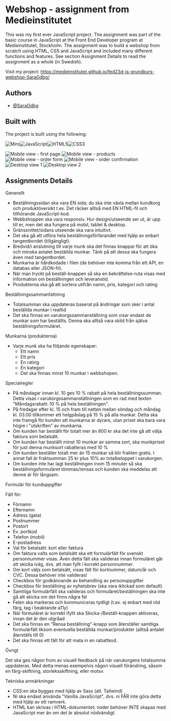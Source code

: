 # Webshop - assignment from Medieinstitutet

This was my first ever JavaScript project. The assignment was part of the basic course in JavaScript at the Front End Developer program at Medieinstitutet, Stockholm.
The assignment was to build a webshop from scratch using HTML, CSS and JavaScript and included many different functions and features. See section Assignment Details to read the assignment as a whole (in Swedish).

Visit my project: https://medieinstitutet.github.io/fed23d-js-grundkurs-webshop-SaraGdbg/

## Authors

- [@SaraGdbg](https://github.com/SaraGdbg)

## Built with

The project is built using the following:

![Miro](https://img.shields.io/badge/-Miro-FFFF00?logo=miro&logoColor=050038&style=for-the-badge)![JavaScript](https://img.shields.io/badge/javascript-%23323330.svg?style=for-the-badge&logo=javascript&logoColor=%23F7DF1E)![HTML5](https://img.shields.io/badge/html5-%23E34F26.svg?style=for-the-badge&logo=html5&logoColor=white)![CSS3](https://img.shields.io/badge/css3-%231572B6.svg?style=for-the-badge&logo=css3&logoColor=white)

![Mobile view - first page](https://github.com/Medieinstitutet/fed23d-js-grundkurs-webshop-SaraGdbg/blob/main/screenshots/mobile1.PNG)
![Mobile view - products](https://github.com/Medieinstitutet/fed23d-js-grundkurs-webshop-SaraGdbg/blob/main/screenshots/mobile2.PNG)
![Mobile view - order form](https://github.com/Medieinstitutet/fed23d-js-grundkurs-webshop-SaraGdbg/blob/main/screenshots/mobile3.PNG)
![Mobile view - order confirmation](https://github.com/Medieinstitutet/fed23d-js-grundkurs-webshop-SaraGdbg/blob/main/screenshots/mobile4.PNG)
![Desktop view 1](https://github.com/Medieinstitutet/fed23d-js-grundkurs-webshop-SaraGdbg/blob/main/screenshots/chrome1.PNG)
![Desktop view 2](https://github.com/Medieinstitutet/fed23d-js-grundkurs-webshop-SaraGdbg/blob/main/screenshots/chrome2.PNG)

## Assignments Details

Generellt

- Beställningssidan ska vara EN sida; du ska inte växla mellan kundkorg och produktöversikt t.ex. Det räcker alltså med EN HTML-fil och tillhörande JavaScript-kod.
- Webbshoppen ska vara responsiv. Hur design/utseende ser ut, är upp till er, men det ska fungera på mobil, tablet & desktop.
- Gränssnittet/sidans utseende ska vara intuitivt.
- Det ska gå att utföra hela beställningsförfarandet med hjälp av enbart tangentbordet (tillgängligt).
- Bredvid/i anslutning till varje munk ska det finnas knappar för att öka och minska antalet beställda munkar. Tänk på att dessa ska fungera även med tangentbordet.
- Munkarna är hårdkodade i filen (de behöver inte komma från ett API, en databas eller JSON-fil).
- När man tryckt på beställ-knappen så ska en bekräftelse-ruta visas med information om beställningen och leveranstid.
- Produkterna ska gå att sortera utifrån namn, pris, kategori och rating

Beställningssammanfattning

- Totalsumman ska uppdateras baserat på ändringar som sker i antal beställda munkar i realtid
- Det ska finnas en varukorgssammanställning som visar endast de munkar som har beställts. Denna ska alltså vara skild från själva beställningsformuläret.

Munkarna (produkterna)

- Varje munk ska ha följande egenskaper:
  - Ett namn
  - Ett pris
  - En rating
  - En kategori
  - Det ska finnas minst 10 munkar i webbshopen.

Specialregler

- På måndagar innan kl. 10 ges 10 % rabatt på hela beställningssumman. Detta visas i varukorgssammanställningen som en rad med texten "Måndagsrabatt: 10 % på hela beställningen".
- På fredagar efter kl. 15 och fram till natten mellan söndag och måndag kl. 03.00 tillkommer ett helgpåslag på 15 % på alla munkar. Detta ska inte framgå för kunden att munkarna är dyrare, utan priset ska bara vara högre i "utskriften" av munkarna.
- Om kunden har beställt för totalt mer än 800 kr ska det inte gå att välja faktura som betalsätt.
- Om kunden har beställt minst 10 munkar av samma sort, ska munkpriset för just denna munksort rabatteras med 10 %
- Om kunden beställer totalt mer än 15 munkar så blir frakten gratis. I annat fall är fraktsumman 25 kr plus 10% av totalbeloppet i varukorgen.
- Om kunden inte har lagt beställningen inom 15 minuter så ska beställningsformuläret tömmas/rensas och kunden ska meddelas att denne är för långsam.

Formulär för kunduppgifter

Fält för:

- Förnamn
- Efternamn
- Adress (gata)
- Postnummer
- Postort
- Ev. portkod
- Telefon (mobil)
- E-postadress
- Val för betalsätt: kort eller faktura
- Om faktura valts som betalsätt ska ett formulärfält för svenskt personnummer visas. Även detta fält ska valideras innan formuläret går att skicka iväg, dvs. att man fyllt i korrekt personnummer.
- Om kort väljs som betalsätt, visas fält för kortnummer, datum/år och CVC. Dessa behöver inte valideras!
- Checkbox för godkännande av behandling av personuppgifter
- Checkbox för beställning av nyhetsbrev (ska vara iklickad som default)
- Samtliga formulärfält ska valideras och formuläret/beställningen ska inte gå att skicka om det finns några fel
- Felen ska markeras och kommuniceras tydligt (t.ex. ej enbart med röd färg, tag i beaktande a11y)
- När formuläret är korrekt ifyllt ska Skicka-/Beställ-knappen aktiveras, innan det är den utgråad
- Det ska finnas en "Rensa beställning"-knapp som återställer samtliga formulärfält liksom eventuella beställda munkar/produkter (alltså antalet återställs till 0)
- Det ska finnas ett fält för att mata in en rabattkod.

Övrigt

Det ska ges någon from av visuell feedback på när varukorgens totalsumma uppdateras. Med detta menas exempelvis någon visuell förändring, såsom en färg-skiftning, storleksskiftning, eller motsv.

Tekniska anmärkningar

- CSS:en ska byggas med hjälp av Sass (alt. Tailwind)
- Ni ska endast använda "Vanilla JavaScript", dvs. ni FÅR inte göra detta med hjälp av ett ramverk.
- HTML kan skrivas i HTML-dokumentet; noder behöver INTE skapas med JavaScript mer än om det är absolut nödvändigt.
